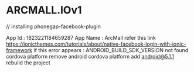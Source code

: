 # ARCMALL.IOv1

// installing phonegap-facebook-plugin

App Id : 1823221184659287
App Name : ArcMall
refer this link
https://ionicthemes.com/tutorials/about/native-facebook-login-with-ionic-framework
if this error appears : ANDROID_BUILD_SDK_VERSION not found
    cordova platform remove android
    cordova platform add android@5.1.1
    rebuild the project